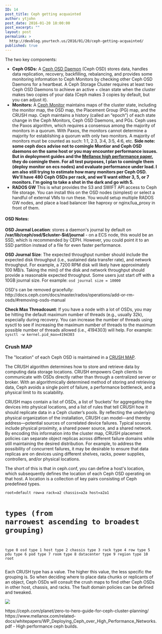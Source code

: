 ```yaml
---
ID: 14
post_title: Ceph getting acquainted
author: ytjohn
post_date: 2016-01-20 18:00:00
post_excerpt: ""
layout: post
permalink: >
  http://devblog.yourtech.us/2016/01/20/ceph-getting-acquainted/
published: true
---
```

<p>The two key components:</p>
<ul>
<li><strong>Ceph OSDs:</strong> A <a href="http://docs.ceph.com/docs/master/glossary/#term-ceph-osd-daemon">Ceph OSD Daemon</a> (Ceph OSD) stores data, handles data replication, recovery, backfilling, rebalancing, and provides some monitoring information to Ceph Monitors by checking other Ceph OSD Daemons for a heartbeat. A Ceph Storage Cluster requires at least two Ceph OSD Daemons to achieve an active + clean state when the cluster makes two copies of your data (Ceph makes 3 copies by default, but you can adjust it).</li>
<li><strong>Monitors:</strong> A <a href="http://docs.ceph.com/docs/master/glossary/#term-ceph-monitor">Ceph Monitor</a> maintains maps of the cluster state, including the monitor map, the OSD map, the Placement Group (PG) map, and the CRUSH map. Ceph maintains a history (called an “epoch”) of each state change in the Ceph Monitors, Ceph OSD Daemons, and PGs.  Ceph uses the Paxos algorithm, which requires a consensus among the majority of monitors in a quorum. With Paxos, the monitors cannot determine a majority for establishing a quorum with only two monitors. A majority of monitors must be counted as such: 1:1, 2:3, 3:4, 3:5, 4:6, etc.  <strong>Side note: some ceph docs advise not to comingle Montior and Ceph OSD daemons on the same host or you may encounter performance issues. But in deployment guides and the <a href="https://www.mellanox.com/related-docs/whitepapers/WP_Deploying_Ceph_over_High_Performance_Networks.pdf">Mellanox high performance paper</a>, they do comingle them. For all test purposes, I plan to comingle them (deploy monitor on ecs nodes) and evaluate performance under load. I am also still trying to estimate how many monitors per Ceph OSD.  We'll have 480 Ceph OSDs per rack, and we'll want either 3, 5, or 7 monitors. I'm going to take a shot in the dark and go with 5.</strong></li>
<li><strong>RADOS GW</strong>  This is what provides the S3 and SWIFT API access to Ceph file storage. You can install this on the OSD nodes (simplest) or select a handful of external VMs to run these. You would setup multiple RADOS GW nodes, and place a load balancer like haproxy or nginx/lua_proxy in front of them.</li>
</ul>
<h4>OSD Notes:</h4>
<p><strong>OSD Journal Location</strong>: stores a daemon's journal by default on <strong>/var/lib/ceph/osd/$cluster-$id/journal</strong> - on a ECS node, this would be an SSD, which is recommended by CEPH.  However, you could point it to an SSD partition instead of a file for even faster performance.</p>
<p><strong>OSD Journal Size</strong>: The expected throughput number should include the expected disk throughput (i.e., sustained data transfer rate), and network throughput. For example, a 7200 RPM disk will likely have approximately 100 MB/s. Taking the min() of the disk and network throughput should provide a reasonable expected throughput. Some users just start off with a 10GB journal size. For example:
<code>osd journal size = 10000</code></p>
<p>OSD's can be removed gracefully: http://docs.ceph.com/docs/master/rados/operations/add-or-rm-osds/#removing-osds-manual</p>
<p><strong>Check Max Threadcount</strong>: If you have a node with a lot of OSDs, you may be hitting the default maximum number of threads (e.g., usually 32k), especially during recovery. You can increase the number of threads using sysctl to see if increasing the maximum number of threads to the maximum possible number of threads allowed (i.e., 4194303) will help. For example:
<code>sysctl -w kernel.pid_max=4194303</code></p>
<h3>Crush MAP</h3>
<p>The "location" of each Ceph OSD is maintained in a <a href="http://docs.ceph.com/docs/master/rados/operations/crush-map/">CRUSH MAP</a>.</p>
<p>The CRUSH algorithm determines how to store and retrieve data by computing data storage locations. CRUSH empowers Ceph clients to communicate with OSDs directly rather than through a centralized server or broker. With an algorithmically determined method of storing and retrieving data, Ceph avoids a single point of failure, a performance bottleneck, and a physical limit to its scalability.</p>
<p>CRUSH maps contain a list of OSDs, a list of ‘buckets’ for aggregating the devices into physical locations, and a list of rules that tell CRUSH how it should replicate data in a Ceph cluster’s pools. By reﬂecting the underlying physical organization of the installation, CRUSH can model—and thereby address—potential sources of correlated device failures. Typical sources include physical proximity, a shared power source, and a shared network. By encoding this information into the cluster map, CRUSH placement policies can separate object replicas across different failure domains while still maintaining the desired distribution. For example, to address the possibility of concurrent failures, it may be desirable to ensure that data replicas are on devices using different shelves, racks, power supplies, controllers, and/or physical locations.</p>
<p>The short of this is that in ceph.conf, you can define a host's location, which subsequently defines the location of each Ceph OSD operating on that host. A location is a collection of key pairs consisting of Ceph predefined types.</p>
<pre><code>root=default row=a rack=a2 chassis=a2a host=a2a1

# types (from narrowest ascending to broadest grouping)
type 0 osd
type 1 host
type 2 chassis
type 3 rack
type 4 row
type 5 pdu
type 6 pod
type 7 room
type 8 datacenter
type 9 region
type 10 root
</code></pre>
<p>Each CRUSH type has a value. The higher this value, the less specific the grouping is.  So when deciding where to place data chunks or replicants of an object, Ceph OSDs will consult the crush maps to find other Ceph OSDs in other host, chassis, and racks. The fault domain policies can be defined and tweaked.</p>
<p><img src="http://www.yourtech.us/static/media/uploads/imports/ditaa-91dff8176c752894890e24c5e8844d0fdfb8a890.png"/></p>
<p>https://ceph.com/planet/zero-to-hero-guide-for-ceph-cluster-planning/
https://www.mellanox.com/related-docs/whitepapers/WP_Deploying_Ceph_over_High_Performance_Networks.pdf  - High performance ceph builds.</p>